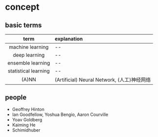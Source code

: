 # concept

## basic terms

term | explanation
:---: | :---
machine learning | --
deep learning | --
ensemble learning | --
statistical learning | --
(A)NN | (Artificial) Neural Network, (人工)神经网络

## people

* Geoffrey Hinton
* Ian Goodfellow, Yoshua Bengio, Aaron Courville
* Yoav Goldberg
* Kaiming He
* Schimidhuber
